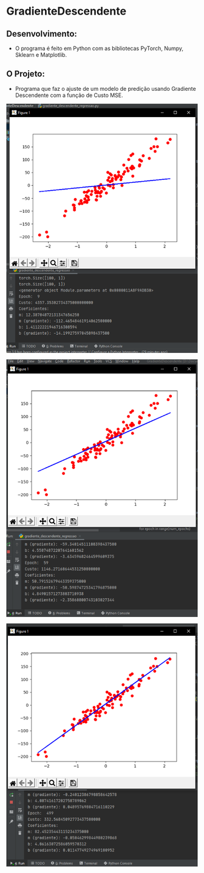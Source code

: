 # GradienteDescendente
## Desenvolvimento:
 * O programa é feito em Python com as bibliotecas PyTorch, Numpy, Sklearn e Matplotlib.

## O Projeto:
* Programa que faz o ajuste de um modelo de predição usando Gradiente Descendente com a função de Custo MSE.

<p align="center"> <img src="https://github.com/DarlanNoetzold/GradienteDescendente/blob/main/gradient01.png" />
<p align="center"> <img src="https://github.com/DarlanNoetzold/GradienteDescendente/blob/main/gradient02.png" />
<p align="center"> <img src="https://github.com/DarlanNoetzold/GradienteDescendente/blob/main/gradient03.png" />
